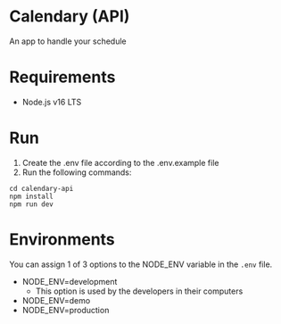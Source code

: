 # Calendary (API)
An app to handle your schedule

# Requirements
- Node.js v16 LTS

# Run

1. Create the .env file according to the .env.example file
2. Run the following commands:

```
cd calendary-api
npm install 
npm run dev
```

# Environments
You can assign 1 of 3 options to the NODE_ENV variable in the `.env` file.

- NODE_ENV=development
  - This option is used by the developers in their computers
- NODE_ENV=demo
- NODE_ENV=production
